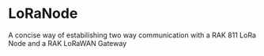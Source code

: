 # LoRaNode

A concise way of estabilishing two way communication with a RAK 811 LoRa Node and a RAK LoRaWAN Gateway
